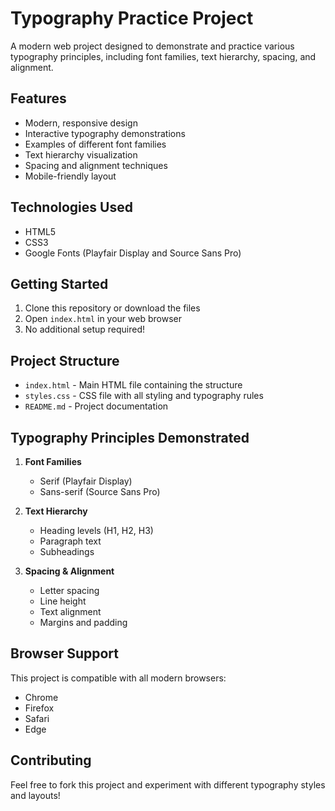 # Typography Practice Project

A modern web project designed to demonstrate and practice various typography principles, including font families, text hierarchy, spacing, and alignment.

## Features

- Modern, responsive design
- Interactive typography demonstrations
- Examples of different font families
- Text hierarchy visualization
- Spacing and alignment techniques
- Mobile-friendly layout

## Technologies Used

- HTML5
- CSS3
- Google Fonts (Playfair Display and Source Sans Pro)

## Getting Started

1. Clone this repository or download the files
2. Open `index.html` in your web browser
3. No additional setup required!

## Project Structure

- `index.html` - Main HTML file containing the structure
- `styles.css` - CSS file with all styling and typography rules
- `README.md` - Project documentation

## Typography Principles Demonstrated

1. **Font Families**
   - Serif (Playfair Display)
   - Sans-serif (Source Sans Pro)

2. **Text Hierarchy**
   - Heading levels (H1, H2, H3)
   - Paragraph text
   - Subheadings

3. **Spacing & Alignment**
   - Letter spacing
   - Line height
   - Text alignment
   - Margins and padding

## Browser Support

This project is compatible with all modern browsers:
- Chrome
- Firefox
- Safari
- Edge

## Contributing

Feel free to fork this project and experiment with different typography styles and layouts! 